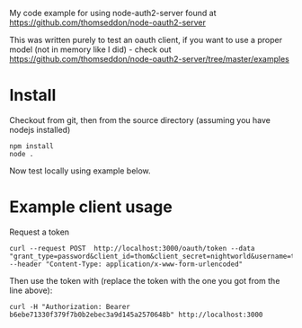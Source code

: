 My code example for using node-auth2-server found at https://github.com/thomseddon/node-oauth2-server

This was written purely to test an oauth client, if you want to use a proper model (not in memory like I did) - check out https://github.com/thomseddon/node-oauth2-server/tree/master/examples

# Install

Checkout from git, then from the source directory (assuming you have nodejs installed)

    npm install
    node .

Now test locally using example below.

# Example client usage

Request a token

    curl --request POST  http://localhost:3000/oauth/token --data "grant_type=password&client_id=thom&client_secret=nightworld&username=thomseddon&password=nightworld"  --header "Content-Type: application/x-www-form-urlencoded"

Then use the token with (replace the token with the one you got from the line above):

    curl -H "Authorization: Bearer b6ebe71330f379f7b0b2ebec3a9d145a2570648b" http://localhost:3000
